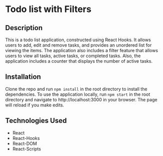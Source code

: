# Todo list with Filters

## Description
This is a todo list application, constructed using React Hooks.
It allows users to add, edit and remove tasks, and provides an unordered list for viewing the items.
The application also includes a filter feature that allows users to view all tasks, active tasks, or completed tasks.
Also, the application includes a counter that displays the number of active tasks.

## Installation
Clone the repo and run `npm install` in the root directory to install the dependencies. To use the application locally, run `npm start` in the root directory and navigate to http://localhost:3000 in your browser. The page will reload if you make edits.

## Technologies Used

* React
* React-Hooks
* React-DOM
* React-Scripts